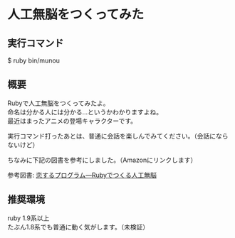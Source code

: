 人工無脳をつくってみた
======

## 実行コマンド
$ ruby bin/munou

## 概要
Rubyで人工無脳をつくってみたよ。  
命名は分かる人には分かる...というかわかりますよね。  
最近はまったアニメの登場キャラクターです。


実行コマンド打ったあとは、普通に会話を楽しんでみてください。（会話にならないけど）

ちなみに下記の図書を参考にしました。（Amazonにリンクします）

参考図書:
<a href="http://www.amazon.co.jp/gp/product/4839917299/ref=as_li_ss_tl?ie=UTF8&tag=saxsir-22&linkCode=as2&camp=247&creative=7399&creativeASIN=4839917299">恋するプログラム―Rubyでつくる人工無脳</a><img src="http://www.assoc-amazon.jp/e/ir?t=saxsir-22&l=as2&o=9&a=4839917299" width="1" height="1" border="0" alt="" style="border:none !important; margin:0px !important;" />


## 推奨環境  
ruby 1.9系以上  
たぶん1.8系でも普通に動く気がします。（未検証）
